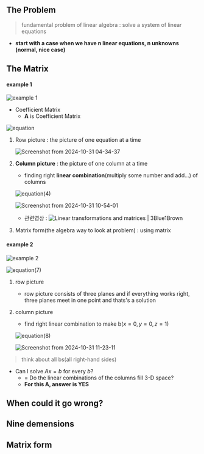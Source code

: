 ## The Problem

> fundamental problem of linear algebra : solve a system of linear equations

- **start with a case when we have n linear equations, n unknowns (normal, nice case)**

## The Matrix

#### example 1

![example 1](https://github.com/user-attachments/assets/79ae3e84-353e-415f-b80d-91f2e0749526)

- Coefficient Matrix
  - **A** is Coefficient Matrix
  
![equation](https://github.com/user-attachments/assets/605016cd-5b1f-42b5-b1a7-419aa9b1efab)


1. Row picture : the picture of one equation at a time
   
   ![Screenshot from 2024-10-31 04-34-37](https://github.com/user-attachments/assets/b4c56041-5465-4b47-a467-fd9c0f1d3f92)

2. **Column picture** : the picture of one column at a time
   - finding right **linear combination**(multiply some number and add...) of columns
     
   ![equation(4)](https://github.com/user-attachments/assets/f3888b83-f472-462f-a9e8-e532353dec46)

   ![Screenshot from 2024-10-31 10-54-01](https://github.com/user-attachments/assets/28744648-3f3f-4dec-b616-1d152d9539e9)

   - 관련영상 : ![Linear transformations and matrices | 3Blue1Brown ](https://www.youtube.com/watch?v=kYB8IZa5AuE&list=PLZHQObOWTQDPD3MizzM2xVFitgF8hE_ab&index=3)
     
3. Matrix form(the algebra way to look at problem) : using matrix

#### example 2

![example 2](https://github.com/user-attachments/assets/6f7e97fa-3eab-4ae1-9731-10b22788fefb)

![equation(7)](https://github.com/user-attachments/assets/4dfcc68c-dbfa-4670-9ee8-1fcca685a31f)

1. row picture

    - row picture consists of three planes and if everything works right, three planes meet in one point and thats's a solution
   
2. column picture

   - find right linear combination to make b($x = 0, y = 0, z = 1$)
     
   ![equation(8)](https://github.com/user-attachments/assets/580c4c76-87e6-495f-823a-a2c26a06f70e)

   ![Screenshot from 2024-10-31 11-23-11](https://github.com/user-attachments/assets/aa48ff04-cf4a-4374-9a34-f8bb7345a4f4)
> think about all bs(all right-hand sides)
- Can I solve $Ax=b$ for every $b$?
  - = Do the linear combinations of the columns fill 3-D space?
  - **For this A, answer is YES**
    
## When could it go wrong?

## Nine demensions

## Matrix form
